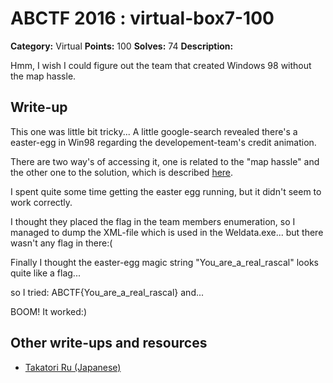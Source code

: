 # ABCTF 2016 : virtual-box7-100

**Category:** Virtual
**Points:** 100
**Solves:** 74
**Description:**

Hmm, I wish I could figure out the team that created Windows 98 without the map hassle.

## Write-up

This one was little bit tricky...
A little google-search revealed there's a easter-egg in Win98 regarding the
developement-team's credit animation.

There are two way's of accessing it, one is related to the "map hassle" and
the other one to the solution, which is described [here](http://www.eeggs.com/items/484.html).

I spent quite some time getting the easter egg running, but it didn't seem to work
correctly.

I thought they placed the flag in the team members enumeration, so I managed to dump the XML-file
which is used in the Weldata.exe...  but there wasn't any flag in there:(

Finally I thought the easter-egg magic string "You_are_a_real_rascal" looks quite like a flag...

so I tried: ABCTF{You_are_a_real_rascal} and...

BOOM! It worked:)

## Other write-ups and resources

* [Takatori Ru (Japanese)](http://yuelab82.hatenablog.com/entry/2016/07/24/042028)
